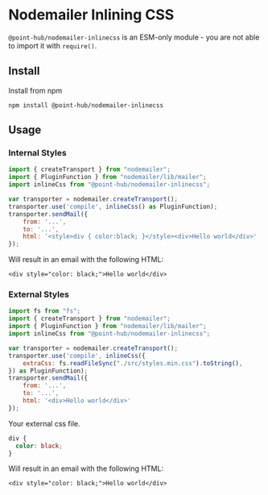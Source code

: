 # Nodemailer Inlining CSS
`@point-hub/nodemailer-inlinecss` is an ESM-only module - you are not able to import it with `require()`.

## Install

Install from npm

    npm install @point-hub/nodemailer-inlinecss

## Usage 
### Internal Styles
```javascript
import { createTransport } from "nodemailer";
import { PluginFunction } from "nodemailer/lib/mailer";
import inlineCss from "@point-hub/nodemailer-inlinecss";

var transporter = nodemailer.createTransport();
transporter.use('compile', inlineCss() as PluginFunction);
transporter.sendMail({
    from: '...',
    to: '...',
    html: '<style>div { color:black; }</style><div>Hello world</div>'
});
```

Will result in an email with the following HTML:

    <div style="color: black;">Hello world</div>

### External Styles
```javascript
import fs from "fs";
import { createTransport } from "nodemailer";
import { PluginFunction } from "nodemailer/lib/mailer";
import inlineCss from "@point-hub/nodemailer-inlinecss";

var transporter = nodemailer.createTransport();
transporter.use('compile', inlineCss({
    extraCss: fs.readFileSync("./src/styles.min.css").toString(),
}) as PluginFunction);
transporter.sendMail({
    from: '...',
    to: '...',
    html: '<div>Hello world</div>'
});
```
Your external css file.

```css
div {
  color: black;
}
```

Will result in an email with the following HTML:

    <div style="color: black;">Hello world</div>

